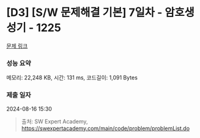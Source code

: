 # [D3] [S/W 문제해결 기본] 7일차 - 암호생성기 - 1225 

[문제 링크](https://swexpertacademy.com/main/code/problem/problemDetail.do?contestProbId=AV14uWl6AF0CFAYD) 

### 성능 요약

메모리: 22,248 KB, 시간: 131 ms, 코드길이: 1,091 Bytes

### 제출 일자

2024-08-16 15:30



> 출처: SW Expert Academy, https://swexpertacademy.com/main/code/problem/problemList.do